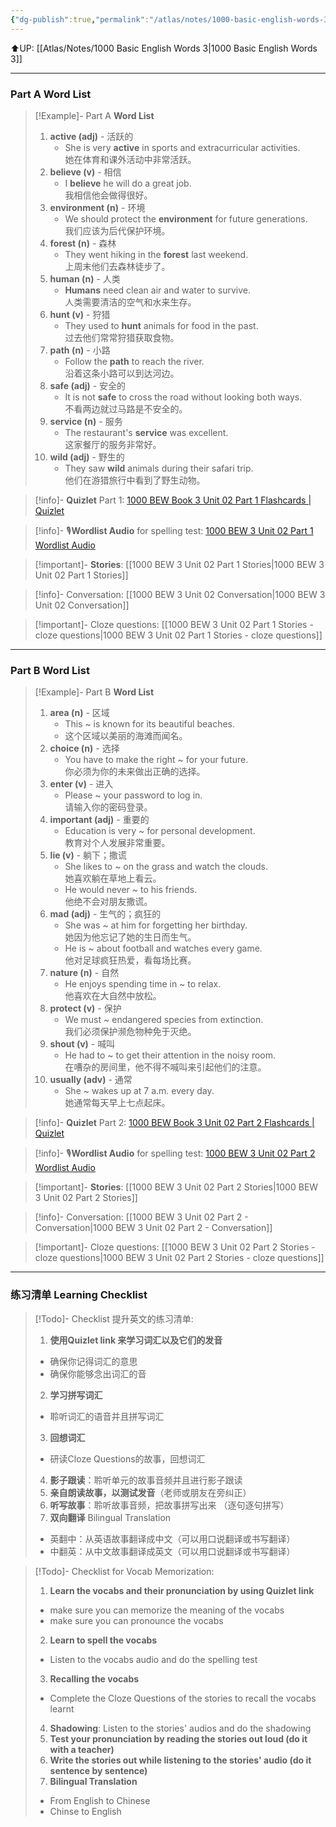 ```yaml
---
{"dg-publish":true,"permalink":"/atlas/notes/1000-basic-english-words-3-unit-02/"}
---
```


⬆️UP: [[Atlas/Notes/1000 Basic English Words 3\|1000 Basic English Words 3]]

---
### Part A Word List

> [!Example]- Part A **Word List**
> 1. **active (adj)** - 活跃的
>     - She is very **active** in sports and extracurricular activities.  
>         她在体育和课外活动中非常活跃。
> 2. **believe (v)** - 相信
>     - I **believe** he will do a great job.  
>         我相信他会做得很好。
> 3. **environment (n)** - 环境
>     - We should protect the **environment** for future generations.  
>         我们应该为后代保护环境。
> 4. **forest (n)** - 森林
>     - They went hiking in the **forest** last weekend.  
>         上周末他们去森林徒步了。
> 5. **human (n)** - 人类
>     - **Humans** need clean air and water to survive.  
>         人类需要清洁的空气和水来生存。
> 6. **hunt (v)** - 狩猎
>     - They used to **hunt** animals for food in the past.  
>         过去他们常常狩猎获取食物。
> 7. **path (n)** - 小路
>     - Follow the **path** to reach the river.  
>         沿着这条小路可以到达河边。
> 8. **safe (adj)** - 安全的
>     - It is not **safe** to cross the road without looking both ways.  
>         不看两边就过马路是不安全的。
> 9. **service (n)** - 服务
>     - The restaurant's **service** was excellent.  
>         这家餐厅的服务非常好。
> 10. **wild (adj)** - 野生的
>     - They saw **wild** animals during their safari trip.  
>         他们在游猎旅行中看到了野生动物。

> [!info]- **Quizlet** Part 1: [1000 BEW Book 3 Unit 02 Part 1 Flashcards | Quizlet](https://quizlet.com/my/1060404731/1000-bew-book-3-unit-02-part-1-flash-cards/?i=1vbzw5&x=1jqt)

> [!info]- 🎙️**Wordlist Audio** for spelling test: [1000 BEW 3 Unit 02 Part 1 Wordlist Audio]()

> [!important]- **Stories**: [[1000 BEW 3 Unit 02 Part 1 Stories\|1000 BEW 3 Unit 02 Part 1 Stories]]

> [!info]- Conversation: [[1000 BEW 3 Unit 02 Conversation\|1000 BEW 3 Unit 02 Conversation]]

> [!important]- Cloze questions: [[1000 BEW 3 Unit 02 Part 1 Stories - cloze questions\|1000 BEW 3 Unit 02 Part 1 Stories - cloze questions]]

---
### Part B Word List


> [!Example]- Part B **Word List**
> 1. **area (n)** - 区域
>     - This ~ is known for its beautiful beaches.         
>     - 这个区域以美丽的海滩而闻名。
> 2. **choice (n)** - 选择
>     - You have to make the right ~ for your future.  
>         你必须为你的未来做出正确的选择。
> 3. **enter (v)** - 进入
>     - Please ~ your password to log in.  
>         请输入你的密码登录。
> 4. **important (adj)** - 重要的
>     - Education is very ~ for personal development.  
>         教育对个人发展非常重要。
> 5. **lie (v)** - 躺下；撒谎
>     - She likes to ~ on the grass and watch the clouds.  
>         她喜欢躺在草地上看云。
>     - He would never ~ to his friends.  
>         他绝不会对朋友撒谎。
> 6. **mad (adj)** - 生气的；疯狂的
>     - She was ~ at him for forgetting her birthday.  
>         她因为他忘记了她的生日而生气。
>     - He is ~ about football and watches every game.  
>         他对足球疯狂热爱，看每场比赛。
> 7. **nature (n)** - 自然
>     - He enjoys spending time in ~ to relax.  
>         他喜欢在大自然中放松。
> 8. **protect (v)** - 保护
>     - We must ~ endangered species from extinction.  
>        我们必须保护濒危物种免于灭绝。
> 9. **shout (v)** - 喊叫
>     - He had to ~ to get their attention in the noisy room.  
>         在嘈杂的房间里，他不得不喊叫来引起他们的注意。
> 10. **usually (adv)** - 通常
>     - She ~ wakes up at 7 a.m. every day.  
>         她通常每天早上七点起床。


> [!info]- **Quizlet** Part 2: [1000 BEW Book 3 Unit 02 Part 2 Flashcards | Quizlet](https://quizlet.com/my/1060404928/1000-bew-book-3-unit-02-part-2-flash-cards/?i=1vbzw5&x=1jqt)

> [!info]- 🎙️**Wordlist Audio** for spelling test: [1000 BEW 3 Unit 02 Part 2 Wordlist Audio]()

> [!important]- **Stories**: [[1000 BEW 3 Unit 02 Part 2 Stories\|1000 BEW 3 Unit 02 Part 2 Stories]]

> [!info]- Conversation: [[1000 BEW 3 Unit 02 Part 2 - Conversation\|1000 BEW 3 Unit 02 Part 2 - Conversation]]

> [!important]- Cloze questions: [[1000 BEW 3 Unit 02 Part 2 Stories - cloze questions\|1000 BEW 3 Unit 02 Part 2 Stories - cloze questions]]

---
### 练习清单 Learning Checklist

> [!Todo]- Checklist 提升英文的练习清单:
> 1. **使用Quizlet link 来学习词汇以及它们的发音** 
>	- 确保你记得词汇的意思 
>	- 确保你能够念出词汇的音 
> 2. **学习拼写词汇** 
>	- 聆听词汇的语音并且拼写词汇 
> 3. **回想词汇**
>	- 研读Cloze Questions的故事，回想词汇 
> 4. **影子跟读**：聆听单元的故事音频并且进行影子跟读 
> 5. **亲自朗读故事，以测试发音**（老师或朋友在旁纠正）
> 6. **听写故事**：聆听故事音频，把故事拼写出来 （逐句逐句拼写）
> 7. **双向翻译** Bilingual Translation 
>	- 英翻中：从英语故事翻译成中文（可以用口说翻译或书写翻译）
>	- 中翻英：从中文故事翻译成英文（可以用口说翻译或书写翻译）

> [!Todo]- Checklist for Vocab Memorization:
> 
> 1. **Learn the vocabs and their pronunciation by using Quizlet link**
>	- make sure you can memorize the meaning of the vocabs
>	- make sure you can pronounce the vocabs
> 2. **Learn to spell the vocabs**
>	- Listen to the vocabs audio and do the spelling test
> 3. **Recalling the vocabs**
>	- Complete the Cloze Questions of the stories to recall the vocabs learnt
> 4. **Shadowing**: Listen to the stories' audios and do the shadowing
> 5. **Test your pronunciation by reading the stories out loud (do it with a teacher)**
> 6. **Write the stories out while listening to the stories' audio (do it sentence by sentence)**
> 7. **Bilingual Translation** 
> 	- From English to Chinese
> 	- Chinse to English





